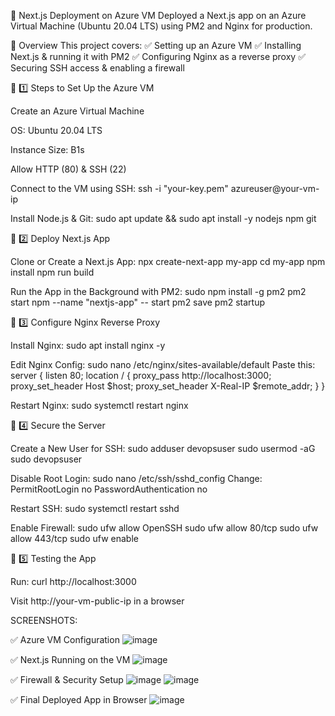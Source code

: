 🚀 Next.js Deployment on Azure VM
Deployed a Next.js app on an Azure Virtual Machine (Ubuntu 20.04 LTS) using PM2 and Nginx for production.

📌 Overview
This project covers:
✅ Setting up an Azure VM
✅ Installing Next.js & running it with PM2
✅ Configuring Nginx as a reverse proxy
✅ Securing SSH access & enabling a firewall

📌 1️⃣ Steps to Set Up the Azure VM

Create an Azure Virtual Machine

OS: Ubuntu 20.04 LTS

Instance Size: B1s

Allow HTTP (80) & SSH (22)

Connect to the VM using SSH: 
    ssh -i "your-key.pem" azureuser@your-vm-ip

Install Node.js & Git: 
    sudo apt update && sudo apt install -y nodejs npm git

📌 2️⃣ Deploy Next.js App

Clone or Create a Next.js App: 
    npx create-next-app my-app
    cd my-app
    npm install
    npm run build
    

Run the App in the Background with PM2:
    sudo npm install -g pm2
    pm2 start npm --name "nextjs-app" -- start
    pm2 save
    pm2 startup

📌 3️⃣ Configure Nginx Reverse Proxy

Install Nginx:
    sudo apt install nginx -y

Edit Nginx Config:
    sudo nano /etc/nginx/sites-available/default
  Paste this:
    server {
      listen 80;
      location / {
          proxy_pass http://localhost:3000;
          proxy_set_header Host $host;
          proxy_set_header X-Real-IP $remote_addr;
      }
    }

Restart Nginx:
    sudo systemctl restart nginx

📌 4️⃣ Secure the Server

Create a New User for SSH:
    sudo adduser devopsuser
    sudo usermod -aG sudo devopsuser

Disable Root Login:
    sudo nano /etc/ssh/sshd_config
    Change:
      PermitRootLogin no
      PasswordAuthentication no

Restart SSH:
    sudo systemctl restart sshd

Enable Firewall:
    sudo ufw allow OpenSSH
    sudo ufw allow 80/tcp
    sudo ufw allow 443/tcp
    sudo ufw enable

📌 5️⃣ Testing the App

Run:
  curl http://localhost:3000

Visit http://your-vm-public-ip in a browser


SCREENSHOTS:

✅ Azure VM Configuration
![image](https://github.com/user-attachments/assets/f8b4916a-83e0-419c-abcd-0ebd24ef025d)


✅ Next.js Running on the VM
![image](https://github.com/user-attachments/assets/7e41a2b7-3745-43ca-825b-0221daafc1ea)


✅ Firewall & Security Setup
![image](https://github.com/user-attachments/assets/a00f8750-45bd-4853-83bf-40f8ba656647)
![image](https://github.com/user-attachments/assets/4aecb4ab-3c7b-4445-80bf-30ae181f7720)


✅ Final Deployed App in Browser
![image](https://github.com/user-attachments/assets/5146680b-3b2d-492f-ad8e-f105c16edb2c)
